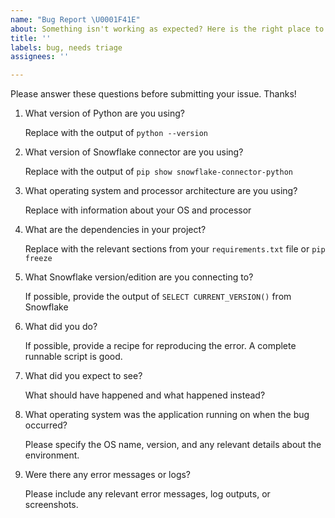 ```yaml
---
name: "Bug Report \U0001F41E"
about: Something isn't working as expected? Here is the right place to report.
title: ''
labels: bug, needs triage
assignees: ''

---
```


Please answer these questions before submitting your issue. Thanks!

1. What version of Python are you using?

   Replace with the output of `python --version`

2. What version of Snowflake connector are you using?

   Replace with the output of `pip show snowflake-connector-python`

3. What operating system and processor architecture are you using?

   Replace with information about your OS and processor

4. What are the dependencies in your project?

   Replace with the relevant sections from your `requirements.txt` file or `pip freeze`

5. What Snowflake version/edition are you connecting to?

   If possible, provide the output of `SELECT CURRENT_VERSION()` from Snowflake

6. What did you do?

   If possible, provide a recipe for reproducing the error.
   A complete runnable script is good.

7. What did you expect to see?

   What should have happened and what happened instead?
   
8. What operating system was the application running on when the bug occurred?

   Please specify the OS name, version, and any relevant details about the environment.
   
9. Were there any error messages or logs?

   Please include any relevant error messages, log outputs, or screenshots.